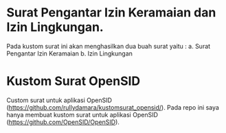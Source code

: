 # Surat Pengantar Izin Keramaian dan Izin Lingkungan.
Pada kustom surat ini akan menghasilkan dua buah surat yaitu :
a. Surat Pengantar Izin Keramaian
b. Izin Lingkungan

# Kustom Surat OpenSID
Custom surat untuk aplikasi OpenSID (https://github.com/rullydamara/kustomsurat_opensid/). Pada repo ini saya hanya membuat kustom surat untuk aplikasi OpenSID (https://github.com/OpenSID/OpenSID).
